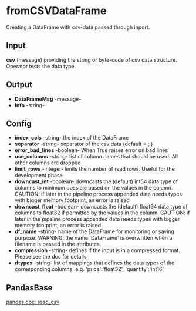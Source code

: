 # fromCSVDataFrame
Creating a DataFrame with csv-data passed through inport. 

## Input
**csv** (message) providing the string or byte-code of csv data structure. Operator tests the data type. 

## Output
* **DataFrameMsg** -message- 
* **Info** -string-

## Config
* **index_cols** -string-  the index of the DataFrame
* **separator** -string- separator of the csv data (default = ; )
* **error_bad_lines** -boolean- When True raises error on bad lines
* **use_columns** -string- list of column names that should be used. All other columns are dropped
* **limit_rows** -integer- limits the number of read rows. Useful for the development phase 
* **downcast_int** -boolean- downcasts the (default) int64 data type of columns to minimum possible based on the values in the column. CAUTION: if later in the pipeline process appended data needs types with bigger memory footprint, an error is raised
* **downcast_float** -boolean- downcasts the (default) float64 data type of columns to float32 if permitted by the values in the column. CAUTION: if later in the pipeline process appended data needs types with bigger memory footprint, an error is raised
* **df_name** -string- name of the DataFrame for monitoring or saving purpose. WARNING: the name 'DataFrame' is overwritten when a filename is passed in the attributes.  
*  **compression** -string- defines if the input is in a compressed format. Please see the doc for details
* **dtypes** -string- list of mappings that defines the data types of the corresponding columns, e.g. 'price':'float32', 'quantity':'int16'

## PandasBase
[pandas doc: read_csv](https://pandas.pydata.org/pandas-docs/stable/reference/api/pandas.read_csv.html)
